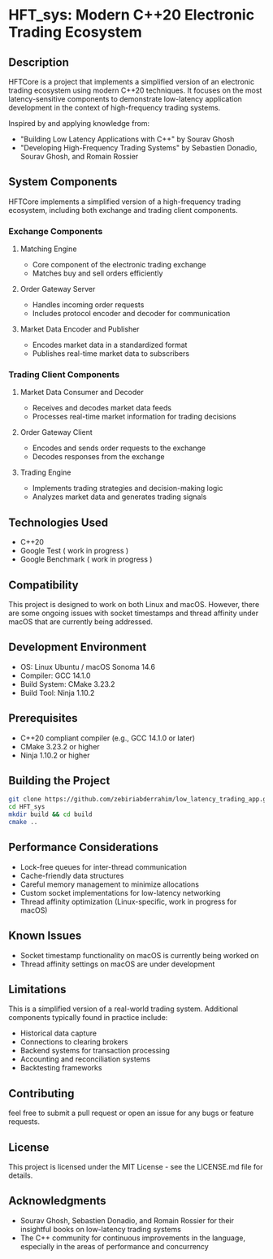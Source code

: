 # HFT_sys: Modern C++20 Electronic Trading Ecosystem

## Description

HFTCore is a project that implements a simplified version of an electronic trading ecosystem using modern C++20 techniques. It focuses on the most latency-sensitive components to demonstrate low-latency application development in the context of high-frequency trading systems.

Inspired by and applying knowledge from:
- "Building Low Latency Applications with C++" by Sourav Ghosh
- "Developing High-Frequency Trading Systems" by Sebastien Donadio, Sourav Ghosh, and Romain Rossier

## System Components

HFTCore implements a simplified version of a high-frequency trading ecosystem, including both exchange and trading client components.

### Exchange Components

1. Matching Engine
    - Core component of the electronic trading exchange
    - Matches buy and sell orders efficiently

2. Order Gateway Server
    - Handles incoming order requests
    - Includes protocol encoder and decoder for communication

3. Market Data Encoder and Publisher
    - Encodes market data in a standardized format
    - Publishes real-time market data to subscribers

### Trading Client Components

1. Market Data Consumer and Decoder
    - Receives and decodes market data feeds
    - Processes real-time market information for trading decisions

2. Order Gateway Client
    - Encodes and sends order requests to the exchange
    - Decodes responses from the exchange

3. Trading Engine
    - Implements trading strategies and decision-making logic
    - Analyzes market data and generates trading signals

## Technologies Used

- C++20
- Google Test ( work in progress )
- Google Benchmark ( work in progress )

## Compatibility

This project is designed to work on both Linux and macOS. However, there are some ongoing issues with socket timestamps and thread affinity under macOS that are currently being addressed.

## Development Environment

- OS: Linux Ubuntu / macOS Sonoma 14.6
- Compiler: GCC 14.1.0
- Build System: CMake 3.23.2
- Build Tool: Ninja 1.10.2

## Prerequisites

- C++20 compliant compiler (e.g., GCC 14.1.0 or later)
- CMake 3.23.2 or higher
- Ninja 1.10.2 or higher

## Building the Project

```bash
git clone https://github.com/zebiriabderrahim/low_latency_trading_app.git
cd HFT_sys
mkdir build && cd build
cmake ..
```
## Performance Considerations

- Lock-free queues for inter-thread communication
- Cache-friendly data structures
- Careful memory management to minimize allocations
- Custom socket implementations for low-latency networking
- Thread affinity optimization (Linux-specific, work in progress for macOS)

## Known Issues

- Socket timestamp functionality on macOS is currently being worked on
- Thread affinity settings on macOS are under development

## Limitations

This is a simplified version of a real-world trading system. Additional components typically found in practice include:
- Historical data capture
- Connections to clearing brokers
- Backend systems for transaction processing
- Accounting and reconciliation systems
- Backtesting frameworks

## Contributing

feel free to submit a pull request or open an issue for any bugs or feature requests.

## License

This project is licensed under the MIT License - see the LICENSE.md file for details.

## Acknowledgments

- Sourav Ghosh, Sebastien Donadio, and Romain Rossier for their insightful books on low-latency trading systems
- The C++ community for continuous improvements in the language, especially in the areas of performance and concurrency
